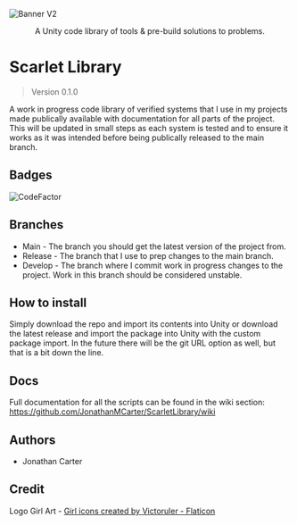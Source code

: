 ![Banner V2](https://user-images.githubusercontent.com/33253710/177016074-96133fb3-43be-4466-a9f4-45228c5ffc22.jpg)


<p align="center">A Unity code library of tools & pre-build solutions to problems. </p>



# Scarlet Library
> Version 0.1.0

A work in progress code library of verified systems that I use in my projects made publically available with documentation for all parts of the project. This will be updated in small steps as each system is tested and to ensure it works as it was intended before being publically released to the main branch. 

## Badges
![CodeFactor](https://www.codefactor.io/repository/github/jonathanmcarter/scarletlibrary/badge)

## Branches
- Main - The branch you should get the latest version of the project from.
- Release - The branch that I use to prep changes to the main branch.
- Develop - The branch where I commit work in progress changes to the project. Work in this branch should be considered unstable.

## How to install
Simply download the repo and import its contents into Unity or download the latest release and import the package into Unity with the custom package import. In the future there will be the git URL option as well, but that is a bit down the line. 

## Docs
Full documentation for all the scripts can be found in the wiki section:
https://github.com/JonathanMCarter/ScarletLibrary/wiki

## Authors
- Jonathan Carter

## Credit
Logo Girl Art - <a href="https://www.flaticon.com/free-icons/girl" title="girl icons">Girl icons created by Victoruler - Flaticon</a>
